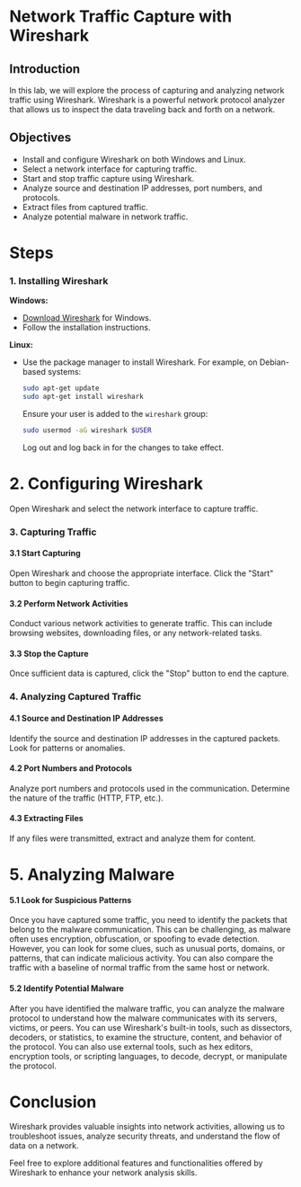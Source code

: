 # Network Traffic Capture with Wireshark

## Introduction
In this lab, we will explore the process of capturing and analyzing network traffic using Wireshark. Wireshark is a powerful network protocol analyzer that allows us to inspect the data traveling back and forth on a network.

## Objectives
- Install and configure Wireshark on both Windows and Linux.
- Select a network interface for capturing traffic.
- Start and stop traffic capture using Wireshark.
- Analyze source and destination IP addresses, port numbers, and protocols.
- Extract files from captured traffic.
- Analyze potential malware in network traffic.

# Steps

### 1. Installing Wireshark
**Windows:**
  - [Download Wireshark](https://www.wireshark.org/download.html) for Windows.
  - Follow the installation instructions.

  **Linux:**
  - Use the package manager to install Wireshark. For example, on Debian-based systems:
    ```bash
    sudo apt-get update
    sudo apt-get install wireshark
    ```
    Ensure your user is added to the `wireshark` group:
    ```bash
    sudo usermod -aG wireshark $USER
    ```
    Log out and log back in for the changes to take effect.

# 2. Configuring Wireshark
Open Wireshark and select the network interface to capture traffic.

### 3. Capturing Traffic
#### 3.1 Start Capturing
Open Wireshark and choose the appropriate interface. Click the "Start" button to begin capturing traffic.

#### 3.2 Perform Network Activities
Conduct various network activities to generate traffic. This can include browsing websites, downloading files, or any network-related tasks.

#### 3.3 Stop the Capture
Once sufficient data is captured, click the "Stop" button to end the capture.

### 4. Analyzing Captured Traffic
#### 4.1 Source and Destination IP Addresses
Identify the source and destination IP addresses in the captured packets.
Look for patterns or anomalies.

#### 4.2 Port Numbers and Protocols
Analyze port numbers and protocols used in the communication.
Determine the nature of the traffic (HTTP, FTP, etc.).

#### 4.3 Extracting Files
If any files were transmitted, extract and analyze them for content.

# 5. Analyzing Malware
#### 5.1 Look for Suspicious Patterns
Once you have captured some traffic, you need to identify the packets that belong to the malware communication. This can be challenging, as malware often uses encryption, obfuscation, or spoofing to evade detection. However, you can look for some clues, such as unusual ports, domains, or patterns, that can indicate malicious activity. You can also compare the traffic with a baseline of normal traffic from the same host or network.

#### 5.2 Identify Potential Malware
After you have identified the malware traffic, you can analyze the malware protocol to understand how the malware communicates with its servers, victims, or peers. You can use Wireshark's built-in tools, such as dissectors, decoders, or statistics, to examine the structure, content, and behavior of the protocol. You can also use external tools, such as hex editors, encryption tools, or scripting languages, to decode, decrypt, or manipulate the protocol.

# Conclusion
Wireshark provides valuable insights into network activities, allowing us to troubleshoot issues, analyze security threats, and understand the flow of data on a network.

Feel free to explore additional features and functionalities offered by Wireshark to enhance your network analysis skills.

